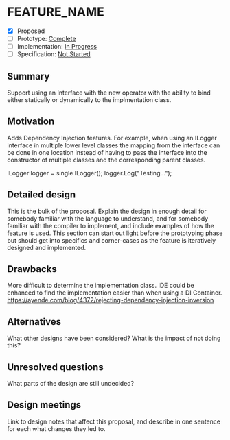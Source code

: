 # FEATURE_NAME

* [x] Proposed
* [ ] Prototype: [Complete](https://github.com/PROTOTYPE_OWNER/roslyn/BRANCH_NAME)
* [ ] Implementation: [In Progress](https://github.com/dotnet/roslyn/BRANCH_NAME)
* [ ] Specification: [Not Started](pr/1)

## Summary
[summary]: #summary

Support using an Interface with the new operator with the ability to bind either statically or dynamically to the implmentation class.

## Motivation
[motivation]: #motivation

Adds Dependency Injection features. For example, when using an ILogger interface in multiple lower level classes the mapping from the interface can be done in one location instead of having to pass the interface into the constructor of multiple classes and the corresponding parent classes.

ILogger logger = single ILogger();
logger.Log("Testing...");


## Detailed design
[design]: #detailed-design

This is the bulk of the proposal. Explain the design in enough detail for somebody familiar with the language to understand, and for somebody familiar with the compiler to implement,  and include examples of how the feature is used. This section can start out light before the prototyping phase but should get into specifics and corner-cases as the feature is iteratively designed and implemented.

## Drawbacks
[drawbacks]: #drawbacks

More difficult to determine the implementation class. IDE could be enhanced to find the implementation easier than when using a DI Container. 
https://ayende.com/blog/4372/rejecting-dependency-injection-inversion

## Alternatives
[alternatives]: #alternatives

What other designs have been considered? What is the impact of not doing this?

## Unresolved questions
[unresolved]: #unresolved-questions

What parts of the design are still undecided?

## Design meetings

Link to design notes that affect this proposal, and describe in one sentence for each what changes they led to.

